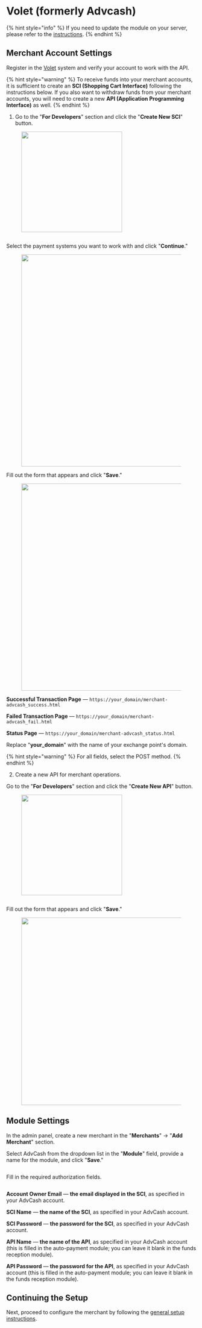 # Volet (formerly Advcash)

{% hint style="info" %}
If you need to update the module on your server, please refer to the [instructions](https://premium.gitbook.io/main/osnovnye-nastroiki/faq/obnovlenie-failov-skripta-na-servere/kak-obnovit-faily-na-servere#moduli-merchantov-i-avtovyplat).
{% endhint %}

## Merchant Account Settings

Register in the [Volet](https://account.volet.com/register) system and verify your account to work with the API.

{% hint style="warning" %}
To receive funds into your merchant accounts, it is sufficient to create an **SCI (Shopping Cart Interface)** following the instructions below. If you also want to withdraw funds from your merchant accounts, you will need to create a new **API (Application Programming Interface)** as well.
{% endhint %}

1. Go to the "**For Developers**" section and click the "**Create New SCI**" button.

<figure><img src="../../../.gitbook/assets/image (1425)_eng.png" alt="" width="267"><figcaption></figcaption></figure>

<figure><img src="../../../.gitbook/assets/image (1422)_eng.png" alt=""><figcaption></figcaption></figure>

Select the payment systems you want to work with and click "**Continue**."

<figure><img src="../../../.gitbook/assets/image (677)_eng.png" alt="" width="563"><figcaption></figcaption></figure>

Fill out the form that appears and click "**Save**."

<figure><img src="../../../.gitbook/assets/image (678)_eng.png" alt="" width="550"><figcaption></figcaption></figure>

**Successful Transaction Page** — `https://your_domain/merchant-advcash_success.html`

**Failed Transaction Page** — `https://your_domain/merchant-advcash_fail.html`

**Status Page** — `https://your_domain/merchant-advcash_status.html`

Replace "**your_domain**" with the name of your exchange point's domain.

{% hint style="warning" %}
For all fields, select the POST method.
{% endhint %}

2. Create a new API for merchant operations.

Go to the "**For Developers**" section and click the "**Create New API**" button.

<figure><img src="../../../.gitbook/assets/image (1425)_eng.png" alt="" width="267"><figcaption></figcaption></figure>

<figure><img src="../../../.gitbook/assets/image (1422)_eng.png" alt=""><figcaption></figcaption></figure>

Fill out the form that appears and click "**Save**."

<figure><img src="../../../.gitbook/assets/image (679)_eng.png" alt="" width="498"><figcaption></figcaption></figure>

## Module Settings

In the admin panel, create a new merchant in the "**Merchants**" -> "**Add Merchant**" section.

Select AdvCash from the dropdown list in the "**Module**" field, provide a name for the module, and click "**Save**."

<figure><img src="../../../.gitbook/assets/image (1424)_eng.png" alt=""><figcaption></figcaption></figure>

Fill in the required authorization fields.

<figure><img src="../../../.gitbook/assets/image (1423)_eng.png" alt=""><figcaption></figcaption></figure>

**Account Owner Email** — **the email displayed in the SCI**, as specified in your AdvCash account.

**SCI Name** — **the name of the SCI**, as specified in your AdvCash account.

**SCI Password** — **the password for the SCI**, as specified in your AdvCash account.

**API Name** — **the name of the API**, as specified in your AdvCash account (this is filled in the auto-payment module; you can leave it blank in the funds reception module).

**API Password** — **the password for the API**, as specified in your AdvCash account (this is filled in the auto-payment module; you can leave it blank in the funds reception module).

## Continuing the Setup

Next, proceed to configure the merchant by following the [general setup instructions](https://premium.gitbook.io/main/en/basic-settings/merchants-and-auto-payments/merchants/general-merchant-settings).